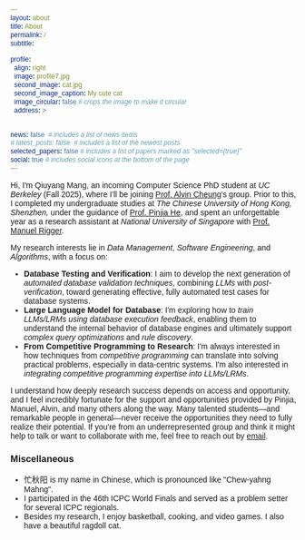 ```yaml
---
layout: about
title: About
permalink: /
subtitle: 

profile:
  align: right
  image: profile7.jpg
  second_image: cat.jpg
  second_image_caption: My cute cat
  image_circular: false # crops the image to make it circular
  address: >


news: false  # includes a list of news items
# latest_posts: false  # includes a list of the newest posts
selected_papers: false # includes a list of papers marked as "selected={true}"
social: true # includes social icons at the bottom of the page
---
```


<style>
* {
  font-family: sans-serif;
}
</style>

Hi, I'm Qiuyang Mang, an incoming Computer Science PhD student at *UC Berkeley* (Fall 2025), where I'll be joining [Prof. Alvin Cheung](https://people.eecs.berkeley.edu/~akcheung/)'s group. Prior to this, I completed my undergraduate studies at *The Chinese University of Hong Kong, Shenzhen,* under the guidance of [Prof. Pinjia He](https://pinjiahe.github.io/), and spent an unforgettable year as a research assistant at *National University of Singapore* with [Prof. Manuel Rigger](https://www.manuelrigger.at/).


My research interests lie in *Data Management*, *Software Engineering*, and *Algorithms*, with a focus on:

- **Database Testing and Verification**: I aim to develop the next generation of *automated database validation techniques*, combining *LLMs* with *post-verification*, toward generating effective, fully automated test cases for database systems.
- **Large Language Model for Database**: I'm exploring how to *train LLMs/LRMs using database execution feedback*, enabling them to understand the internal behavior of database engines and ultimately support *complex query optimizations* and *rule discovery*.
- **From Competitive Programming to Research**: I'm always interested in how techniques from *competitive programming* can translate into solving practical problems, especially in data-centric systems. I'm also interested in *integrating competitive programming expertise into LLMs/LRMs*. 

I understand how deeply research success depends on access and opportunity, and I feel incredibly fortunate for the support and opportunities provided by Pinjia, Manuel, Alvin, and many others along the way. Many talented students—and remarkable people in general—never receive the opportunities they need to fully realize their potential. If you're from an underrepresented group and think it might help to talk or want to collaborate with me, feel free to reach out by [email](mailto:qmang@berkeley.edu).

### Miscellaneous

- 忙秋阳 is my name in Chinese, which is pronounced like "Chew-yahng Mahng".
- I participated in the 46th ICPC World Finals and served as a problem setter for several ICPC regionals.
- Besides my research, I enjoy basketball, cooking, and video games. I also have a beautiful ragdoll cat.
